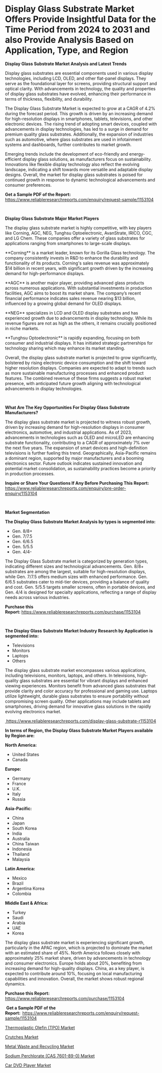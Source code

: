 <p><h1>Display Glass Substrate Market Offers Provide Insightful Data for the Time Period from 2024 to 2031 and also Provide Analysis Based on Application, Type, and Region</h1></p><p><strong>Display Glass Substrate Market Analysis and Latest Trends</strong></p>
<p><p>Display glass substrates are essential components used in various display technologies, including LCD, OLED, and other flat-panel displays. They serve as the foundational layer for screens, providing structural support and optical clarity. With advancements in technology, the quality and properties of display glass substrates have evolved, enhancing their performance in terms of thickness, flexibility, and durability.</p><p>The Display Glass Substrate Market is expected to grow at a CAGR of 4.2% during the forecast period. This growth is driven by an increasing demand for high-resolution displays in smartphones, tablets, televisions, and other electronic devices. The rising trend of adopting smart devices, coupled with advancements in display technologies, has led to a surge in demand for premium quality glass substrates. Additionally, the expansion of industries such as automotive, where glass substrates are used in infotainment systems and dashboards, further contributes to market growth.</p><p>Emerging trends include the development of eco-friendly and energy-efficient display glass solutions, as manufacturers focus on sustainability. Innovations like flexible display technology also reflect the evolving landscape, indicating a shift towards more versatile and adaptable display designs. Overall, the market for display glass substrates is poised for continued growth in response to dynamic technological advancements and consumer preferences.</p></p>
<p><strong>Get a Sample PDF of the Report:&nbsp;</strong> <a href="https://www.reliableresearchreports.com/enquiry/request-sample/1153104">https://www.reliableresearchreports.com/enquiry/request-sample/1153104</a></p>
<p>&nbsp;</p>
<p><strong>Display Glass Substrate Major Market Players</strong></p>
<p><p>The display glass substrate market is highly competitive, with key players like Corning, AGC, NEG, Tunghsu Optoelectronic, AvanStrate, IRICO, CGC, and LG Chem. These companies offer a variety of glass substrates for applications ranging from smartphones to large-scale displays.</p><p>**Corning** is a market leader, known for its Gorilla Glass technology. The company consistently invests in R&D to enhance the durability and functionality of its products. Corning's sales revenue was approximately $14 billion in recent years, with significant growth driven by the increasing demand for high-performance displays.</p><p>**AGC** is another major player, providing advanced glass products across numerous applications. With substantial investments in production facilities, AGC aims to boost its market share. The company’s recent financial performance indicates sales revenue nearing $13 billion, influenced by a growing global demand for OLED displays.</p><p>**NEG** specializes in LCD and OLED display substrates and has experienced growth due to advancements in display technology. While its revenue figures are not as high as the others, it remains crucially positioned in niche markets.</p><p>**Tunghsu Optoelectronic** is rapidly expanding, focusing on both consumer and industrial displays. It has initiated strategic partnerships for technology sharing which may enhance its market standing.</p><p>Overall, the display glass substrate market is projected to grow significantly, bolstered by rising electronic device consumption and the shift toward higher resolution displays. Companies are expected to adapt to trends such as more sustainable manufacturing processes and enhanced product features. The combined revenue of these firms suggests a robust market presence, with anticipated future growth aligning with technological advancements in display technologies.</p></p>
<p>&nbsp;</p>
<p><strong>What Are The Key Opportunities For Display Glass Substrate Manufacturers?</strong></p>
<p><p>The display glass substrate market is projected to witness robust growth, driven by increasing demand for high-resolution displays in consumer electronics, automotive, and industrial applications. As of 2023, advancements in technologies such as OLED and microLED are enhancing substrate functionality, contributing to a CAGR of approximately 7% over the next five years. The expansion of smart devices and high-definition televisions is further fueling this trend. Geographically, Asia-Pacific remains a dominant region, supported by major manufacturers and a booming electronics sector. Future outlook indicates sustained innovation and potential market consolidation, as sustainability practices become a priority in production processes.</p></p>
<p><strong>Inquire or Share Your Questions If Any Before Purchasing This Report:</strong> <a href="https://www.reliableresearchreports.com/enquiry/pre-order-enquiry/1153104">https://www.reliableresearchreports.com/enquiry/pre-order-enquiry/1153104</a></p>
<p>&nbsp;</p>
<p><strong>Market Segmentation</strong></p>
<p><strong>The Display Glass Substrate Market Analysis by types is segmented into:</strong></p>
<p><ul><li>Gen. 8/8+</li><li>Gen. 7/7.5</li><li>Gen. 6/6.5</li><li>Gen. 5/5.5</li><li>Gen. 4/4-</li></ul></p>
<p><p>The Display Glass Substrate market is categorized by generation types, indicating different sizes and technological advancements. Gen. 8/8+ substrates are among the largest, suitable for high-resolution displays, while Gen. 7/7.5 offers medium sizes with enhanced performance. Gen. 6/6.5 substrates cater to mid-tier devices, providing a balance of quality and cost. Gen. 5/5.5 targets smaller screens, often in portable devices, and Gen. 4/4 is designed for specialty applications, reflecting a range of display needs across various industries.</p></p>
<p><strong>Purchase this Report:&nbsp;</strong><a href="https://www.reliableresearchreports.com/purchase/1153104">https://www.reliableresearchreports.com/purchase/1153104</a></p>
<p>&nbsp;</p>
<p><strong>The Display Glass Substrate Market Industry Research by Application is segmented into:</strong></p>
<p><ul><li>Televisions</li><li>Monitors</li><li>Laptops</li><li>Others</li></ul></p>
<p><p>The display glass substrate market encompasses various applications, including televisions, monitors, laptops, and others. In televisions, high-quality glass substrates are essential for vibrant displays and enhanced viewing experiences. Monitors benefit from advanced glass substrates that provide clarity and color accuracy for professional and gaming use. Laptops utilize lightweight, durable glass substrates to ensure portability without compromising screen quality. Other applications may include tablets and smartphones, driving demand for innovative glass solutions in the rapidly evolving electronics market.</p></p>
<p><a href="https://www.reliableresearchreports.com/display-glass-substrate-r1153104">&nbsp;https://www.reliableresearchreports.com/display-glass-substrate-r1153104</a></p>
<p><strong>In terms of Region, the Display Glass Substrate Market Players available by Region are:</strong></p>
<p>
    <p> <strong> North America: </strong>
        <ul>
            <li>United States</li>
            <li>Canada</li>
        </ul>
        </p> 
    <p> <strong> Europe: </strong>
        <ul>
            <li>Germany</li>
            <li>France</li>
            <li>U.K.</li>
            <li>Italy</li>
            <li>Russia</li>
        </ul>
        </p> 
    <p> <strong> Asia-Pacific: </strong>
        <ul>
            <li>China</li>
            <li>Japan</li>
            <li>South Korea</li>
            <li>India</li>
            <li>Australia</li>
            <li>China Taiwan</li>
            <li>Indonesia</li>
            <li>Thailand</li>
            <li>Malaysia</li>
        </ul>
        </p> 
    <p> <strong> Latin America: </strong>
        <ul>
            <li>Mexico</li>
            <li>Brazil</li>
            <li>Argentina Korea</li>
            <li>Colombia</li>
        </ul>
        </p> 
    <p> <strong> Middle East & Africa: </strong>
        <ul>
            <li>Turkey</li>
            <li>Saudi</li>
            <li>Arabia</li>
            <li>UAE</li>
            <li>Korea</li>
        </ul>
    </p>
    </p>
<p><p>The display glass substrate market is experiencing significant growth, particularly in the APAC region, which is projected to dominate the market with an estimated share of 45%. North America follows closely with approximately 25% market share, driven by advancements in technology and consumer electronics. Europe holds about 20%, benefiting from increasing demand for high-quality displays. China, as a key player, is expected to contribute around 10%, focusing on local manufacturing capabilities and innovation. Overall, the market shows robust regional dynamics.</p></p>
<p><strong>Purchase this Report: </strong><a href="https://www.reliableresearchreports.com/purchase/1153104">https://www.reliableresearchreports.com/purchase/1153104</a></p>
<p>&nbsp;<strong>Get a Sample PDF of the Report:&nbsp;&nbsp;</strong><a href="https://www.reliableresearchreports.com/enquiry/request-sample/1153104">https://www.reliableresearchreports.com/enquiry/request-sample/1153104</a></p>
<p><strong></strong></p>
<p><p><a href="https://issuu.com/reportprime-2/docs/thermoplastic-olefin-tpo-market-siz_edf7193879a721">Thermoplastic Olefin (TPO) Market</a></p><p><a href="https://www.linkedin.com/pulse/what-innovations-market-trends-shaping-crutches-amarket-watch-gynee?trackingId=LD3kzsZEQUWXKZko7yeiHA%3D%3D">Crutches Market</a></p><p><a href="https://github.com/AshikRahman665/Market-Research-Report-List-1/blob/main/metal-waste-and-recycling-market.md">Metal Waste and Recycling Market</a></p><p><a href="https://issuu.com/reportprime-2/docs/sodium-perchlorate-cas-7601-89-0-ma_9ff4e182ff1f3f">Sodium Perchlorate (CAS 7601-89-0) Market</a></p><p><a href="https://www.linkedin.com/pulse/global-perspectives-car-dvd-player-market-trends-forecast-mwise?trackingId=cQgA1KrfQCu8Y%2Flc%2FbE9eQ%3D%3D">Car DVD Player Market</a></p></p>